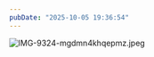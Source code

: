 ```yaml
---
pubDate: "2025-10-05 19:36:54"
---
```


![IMG-9324-mgdmn4khqepmz.jpeg](https://cdn.jsdelivr.net/gh/SUNSIR007/picx-images-hosting@master/images/2025/10/IMG-9324-mgdmn4khqepmz.jpeg)

